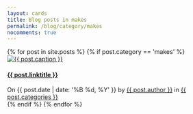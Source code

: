 ```yaml
---
layout: cards
title: Blog posts in makes
permalink: /blog/category/makes
nocomments: true
---
```

<div class="container">
<div class="row">
<div class="col">
<div class="card-columns blog">
{% for post in site.posts %}
{% if post.category == 'makes' %}
<div class="card hover-shadow mb-3">
<a href="{{ post.url }}" title="{{ post.linktitle | escape}}">
<img 
    src="/img{{ post.url }}lqip_{{ post.img }}" 
    data-sizes="auto"
    data-srcset="
        /img{{ post.url }}lqip_{{ post.img }} 25w,
        /img{{ post.url }}low_{{ post.img }} 500w,
        /img{{ post.url }}med_{{ post.img }} 1000w,
        /img{{ post.url }}high_{{ post.img }} 2000w"
    alt="{{ post.caption }}" 
    class="card-img-top lazyload"
>
</a>
<div class="card-block">
<h4 class="card-title"><a href="{{ post.url }}" title="{{ post.linktitle | escape}}">{{ post.linktitle }}</a></h4>
</div>
<footer class="rounded-bottom">
On {{ post.date | date: '%B %d, %Y' }}
by <a href="/blog/author/{{ post.author | downcase | replace: ' ', '' }}" title="Browse other posts by this author">{{ post.author }}</a>
in <a href="/blog/category/{{ post.categories }}" title="Browse other posts in this category">{{ post.categories }}</a>
</footer>
</div>
{% endif %}
{% endfor %}
</div>
</div>
</div>
</div>

